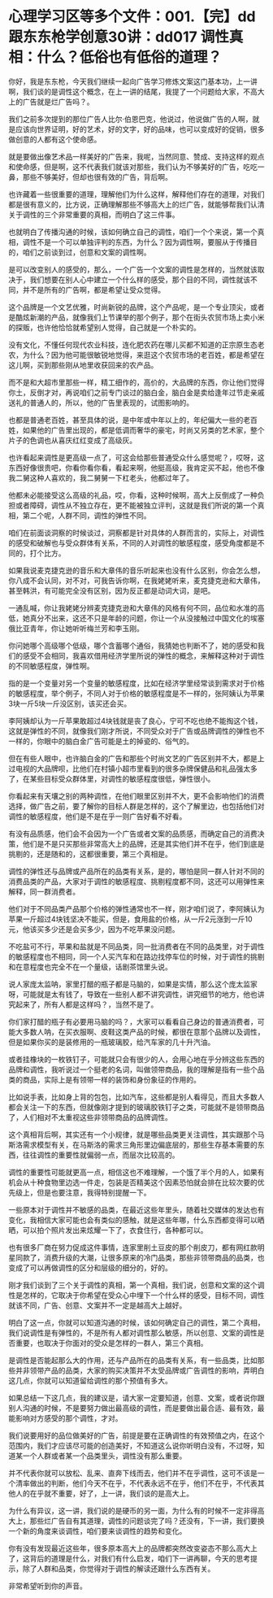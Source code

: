 # 心理学习区等多个文件：001.【完】dd跟东东枪学创意30讲：dd017 调性真相：什么？低俗也有低俗的道理？ 

你好，我是东东枪，今天我们继续一起向广告学习修炼文案这门基本功，上一讲啊，我们谈的是调性这个概念，在上一讲的结尾，我提了一个问题给大家，不高大上的广告就是烂广告吗？。

我们之前多次提到的那位广告人比尔·伯恩巴克，他说过，他说做广告的人啊，就是应该向世界证明，好的艺术，好的文字，好的品味，也可以变成好的促销，很多做创意的人都有这个使命感。

就是要做出像艺术品一样美好的广告来，我呢，当然同意、赞成、支持这样的观点和使命感，但是啊，这不代表我们就该对那些，我们认为不够美好的广告，吃吃一鼻，那些不够美好，但却也很有效的广告，背后啊。

也许藏着一些很重要的道理，理解他们为什么这样，解释他们存在的道理，对我们都是很有意义的，比方说，正确理解那些不够高大上的烂广告，就能够帮我们认清关于调性的三个非常重要的真相，而明白了这三件事。

也就明白了传播沟通的时候，该如何确立自己的调性，咱们一个个来说，第一个真相，调性不是一个可以单独评判的东西，为什么？因为调性啊，要服从于传播目的，咱们之前谈到过，创意和文案的调性啊。

是可以改变别人的感受的，那么，一个广告一个文案的调性是怎样的，当然就该取决于，我们想要在别人心中建立一个什么样的感受，那个目的不同，调性就该不同，并不是所有的广告啊，都是希望让受众觉得。

这个品牌是一个文艺优雅，时尚新锐的品牌，这个产品呢，是一个专业顶尖，或者是酷炫新潮的产品，就像我们上节课举的那个例子，那个在街头农贸市场上卖小米的探贩，也许他恰恰就希望别人觉得，自己就是一个朴实的。

没有文化，不懂任何现代农业科技，连化肥农药在哪儿买都不知道的正宗原生态老农，为什么？因为他可能很敏锐地觉得，来逛这个农贸市场的老百姓，都是希望在这儿啊，买到那些刚从地里收获回来的农产品。

而不是和大超市里那些一样，精工细作的，高价的，大品牌的东西，你让他们觉得你土，反倒才对，再说咱们之前专门谈过的脑白金，脑白金是卖给逢年过节走亲戚送礼的普通人的，所以，他的广告里表现的，试图影响的。

也都是普通老百姓，甚至具体的说，是中年或中年以上的，年纪偏大一些的老百姓，如果他的广告里出现的，都是低调而奢华的豪宅，时尚又另类的艺术家，整个片子的色调也从喜庆红红变成了高级灰。

也许看起来调性是更高级一点了，可这会给那些普通受众什么感觉呢？，哎呀，这东西好像很贵吧，你看你看你看，看起来啊，他挺高级，我肯定买不起，他也不像我二舅这种人喜欢的，我二舅舅一下杠老头，他都过年了。

他都未必能接受这么高级的礼品，哎，你看，这种时候啊，高大上反倒成了一种负担或者障碍，调性从不独立存在，更不能被独立评判，这就是我们所说的第一个真相，第二个呢，人群不同，调性的弹性不同。

咱们在前面谈洞察的时候谈过，洞察都是针对具体的人群而言的，实际上，对调性的感受和破解也与受众群体有关系，不同的人对调性的敏感程度，感受角度都是不同的，打个比方。

如果我说麦克捷克逊的音乐和大章伟的音乐听起来也没有什么区别，你会怎么想，你八成不会认同，对不对，可我告诉你啊，在我姥姥听来，麦克捷克逊和大章伟，甚至韩洪，有可能完全没有区别，因为反正都是动词大词，是吧。

一通乱喊，你让我姥姥分辨麦克捷克逊和大章伟的风格有何不同，品位和水准的高低，她真分不出来，这还不只是年龄的问题，你让一个从没接触过中国文化的埃塞俄比亚青年，你让她听听梅兰芳和李玉刚。

你问她哪个高级哪个低级，哪个含蓄哪个通俗，我猜她也判断不了，她的感受和我们的感受不会相同，我喜欢借用经济学里所说的弹性的概念，来解释这种对于调性的不同敏感程度，弹性啊。

指的是一个变量对另一个变量的敏感程度，比如在经济学里经常谈到需求对于价格的敏感程度，举个例子，不同人对于价格的敏感程度是不一样的，张阿姨认为苹果3块一斤5块一斤没区别，该买还会买。

李阿姨却认为一斤苹果敢超过4块钱就是丧了良心，宁可不吃也绝不能掏这个钱，这就是弹性的不同，就像我们刚才所说，不同受众对于广告或品牌调性的弹性也不一样的，你眼中的脑白金广告可能是土的掉瓷的、俗气的。

但在有些人眼中，也许脑白金的广告和那些个时尚文艺的广告区别并不大，都是上过电视的大品牌呗，比他们在村镇小超市里看到的很多杂牌保健品和礼品强太多了，在某些目标受众群体里，对调性的敏感程度很低，弹性很小。

你看起来有天壤之别的两种调性，在他们眼里区别并不大，更不会影响他们的消费选择，做广告之前，要了解你的目标人群是怎样的，这个了解里边，也包括他们对调性的敏感程度，他们是不是在乎一则广告好看不好看。

有没有品质感，他们会不会因为一个广告或者文案的品质感，而确定自己的消费决策，他们是不是只买那些非常高大上的品牌，还是其实他们并不在乎，他们到底是挑剔的，还是随和的，这都很重要，第三个真相是。

调性的弹性还与品牌或产品所在的品类有关系，是的，哪怕是同一群人针对不同的消费品类的产品，大家对于调性的敏感程度、挑剔程度都不同，这还可以用弹性来解释，同一群消费者。

他们对于不同品类产品那个价格的弹性通常也不一样，刚才咱们说了，李阿姨认为苹果一斤超过4块钱坚决不能买，但是，食用盐的价格，从一斤2元涨到一斤10元，他该买多少还是会买多少，因为不吃苹果没问题。

不吃盐可不行，苹果和盐就是不同品类，同一批消费者在不同的品类里，对于调性的敏感程度也不相同，同一个人买汽车和在路边找停车位的时候，对于调性的挑剔和在意程度也完全不在一个量级，话剧茶馆里头说。

说人家庞太监呐，家里打醋的瓶子都是马脑的，如果是实情，那么这个庞太监家呀，可能就是太有钱了，导致在一些别人都不讲究调性，讲究细节的地方，他也讲究起来了，所有人都是这样吗？，当然不是了。

你们家打醋的瓶子有必要用马脑的吗？，大家可以看看自己身边的普通消费者，可能大多数人呐，在买衣服啊、皮鞋这类产品的时候，都很在意那个品牌以及调性，但是如果你买的是装修用的一瓶玻璃胶，给汽车家的几十升汽油。

或者挂橡块的一枚铁钉子，可能就只会有很少的人，会用心地在乎分辨这些东西的品牌和调性，我听说过一个挺老的名词，叫做领带商品，我的理解是指有一些个品类的商品，实际上是有领带一样的装饰和身份象征的作用的。

比如说手表，比如身上背的包包，比如汽车，这些都是别人看得见，而且大多数人都会关注一下的东西，但就像刚才提到的玻璃胶铁钉子之类，可能就不是领带商品了，人们相对不太重视这些非领带商品的品牌调性。

这个真相背后啊，其实还有一个小规律，就是哪些品类更关注调性，其实跟那个马斯洛需求模型有关，在马斯洛的需求三角形里边偏底层的，那些生存基本需要的东西，往往调性的重要性就偏弱一点，而层次比较高的。

调性的重要性可能就更高一点，相信这也不难理解，一个饿了半个月的人，如果有机会从十种食物里边选一件走，包装是否精美这个因素恐怕就会排在比较次要的优先级上，但是也要注意，我得特别提醒一下。

一些原本对于调性并不敏感的品类，在最近这些年里头，随着社交媒体的发达也有变化，我相信大家可能也会有类似的感触，就是这些年哪，什么东西都变得可以晒晒，可以拍个照片发出来炫耀一下了，衣食住行，各种都可以。

也有很多厂商在努力促成这件事情，连家里削土豆皮的那个削皮刀，都有网红款明星同款了，消费升级的大潮，让很多原来的冷门品类，那些非领带商品的品类，也变成了可以再做调性的区分和层级的细分的，好的。

刚才我们谈到了三个关于调性的真相，第一个真相，我们说，创意和文案的这个调性是怎样的，它取决于你希望在受众心中埋下一个什么样的感受，目标不同，调性就该不同，广告、创意、文案并不一定是越高大上越好。

明白了这一点，你就可以知道沟通的时候，该如何确定自己的调性，第二个真相，我们说调性是有弹性的，不是所有人都对调性那么敏感，所以创意、文案的调性是否重要，也取决于你面对的受众是怎样的一群人，第三个真相。

是调性是否能起那么大的作用，还与产品所在的品类有关系，有一些品类，比如那些并非领带产品的品类，大家的购买决策并不太受品牌或广告调性的影响，弄明白这几点，你就可以知道留给调性的那个预值有多大。

如果总结一下这几点，我的建议是，请大家一定要知道，创意、文案，或者说你跟别人沟通的时候，不是要努力做出最高级的调性，而是要做出最合适、最有效，最能影响对方感受的那个调性，才对。

我们说要用好的品位做美好的广告，前提是要在正确调性的有效预值之内，在这个范围内，我们才应该尽可能的创造美好，不知道这么说你听明白没有，不过呀，知道某一个人群或者某一个品类里头，调性没有那么重要。

并不代表你就可以放松、乱来、直奔下线而去，他们并不在乎调性，这可不该是一个清率做出的判断，他们今天不在乎，不代表永远不在乎，他们不在乎，不代表其他人的在乎就不重要，好了，上一讲，我们谈的是高大上。

为什么有异议，这一讲，我们说的是硬币的另一面，为什么有的时候不一定非得高大上，那些烂广告自有其道理，调性的问题谈完了吗？还没有，下一讲，我们要换一个新的角度来谈调性，咱们要来谈调性的趋势和变化。

你有没有发现最近这些年，很多原本高大上的品牌都突然改变姿态不那么高大上了，这背后的道理是什么，对我们有什么启发，咱们下一讲再聊，今天的思考提示，除了人群和品类，你觉得对于调性的解读还跟什么东西有关。

非常希望听到你的声音。